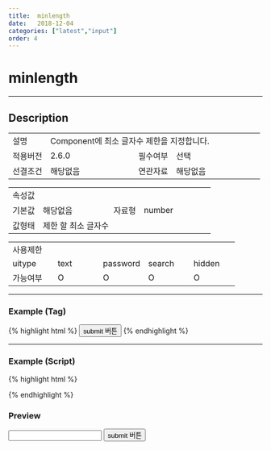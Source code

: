 ```yaml
---
title:  minlength
date:   2018-12-04
categories: ["latest","input"]
order: 4
---
```


minlength
===

---

## Description

<table style="width:100%">
    <colgroup>
        <col width="15%"/>
        <col width="35%"/>
        <col width="15%"/>
        <col width="35%"/>
    </colgroup>
    <tr>
        <td class="tdTitle">설명</td>
        <td colspan="3">Component에 최소 글자수 제한을 지정합니다.</td>
    </tr>
    <tr>
        <td class="tdTitle">적용버전</td>
        <td>2.6.0</td>
        <td class="tdTitle">필수여부</td>
        <td>선택</td>
    </tr>
    <tr>
        <td class="tdTitle">선결조건</td>
        <td>해당없음</td>
        <td class="tdTitle">연관자료</td>
        <td>해당없음</td>
    </tr>
</table>
<table style="width:100%">
    <colgroup>
        <col width="15%"/>
        <col width="35%"/>
        <col width="15%"/>
        <col width="35%"/>
    </colgroup>
    <tr>
        <td class="tdTitle tdBg" colspan="4">속성값</td>
    </tr>
    <tr>
        <td class="tdTitle">기본값</td>
        <td>해당없음</td>
        <td class="tdTitle">자료형</td>
        <td>number</td>
    </tr>
    <tr>
        <td class="tdTitle">값형태</td>
        <td colspan="3">제한 할 최소 글자수</td>
    </tr>
</table>
<table style="width:100%">
    <colgroup>
        <col width="20%"/>
        <col width="20%"/>
        <col width="20%"/>
        <col width="20%"/>
        <col width="20%"/>
    </colgroup>
    <tr>
        <td class="tdTitle tdBg" colspan="5">사용제한</td>
    </tr>
    <tr>
        <td>uitype</td>
        <td class="tdCenter">text</td>
        <td class="tdCenter">password</td>
        <td class="tdCenter">search</td>
        <td class="tdCenter">hidden</td>
    </tr>
    <tr>
        <td>가능여부</td>
        <td class="tdBlue tdCenter">O</td>
        <td class="tdBlue tdCenter">O</td>
        <td class="tdBlue tdCenter">O</td>
        <td class="tdBlue tdCenter">O</td>
    </tr>
</table>

---
### Example (Tag)

{% highlight html %}
<sbux-input id="sbIdx" name="sbTagNm" uitype="text" minlength="3"></sbux-input>
<input type="submit" value="submit 버튼">
{% endhighlight %}

---
### Example (Script)

{% highlight html %}
<div id="sbArea"></div>
<script>
    $(document).ready(function(){
        $('#sbArea').sbInput({
            name : 'sbScriptNm',
            uitype : 'text',
            minlength : 3
        });
    }); 
</script>
{% endhighlight %}

### Preview 
<form>
    <sbux-input id="sbIdx" name="sbTagNm" uitype="text" minlength="3"></sbux-input>
    <div id="sbArea"></div>
    <input type="text" name="ddd" minlength="3">
    <input type="submit" value="submit 버튼">
</form>
<script>
    $(document).ready(function(){
        $('#sbArea').sbInput({
            name : 'sbScriptNm',
            uitype : 'text',
            minlength : 3
        });
    }); 
</script>